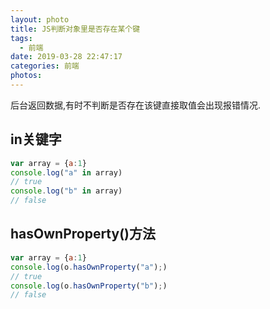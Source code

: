 ```yaml
---
layout: photo
title: JS判断对象里是否存在某个键
tags:
  - 前端
date: 2019-03-28 22:47:17
categories: 前端
photos:
---
```

后台返回数据,有时不判断是否存在该键直接取值会出现报错情况.
<!--more-->
## in关键字
```javascript
var array = {a:1}
console.log("a" in array)
// true
console.log("b" in array)
// false
```
## hasOwnProperty()方法
```javascript
var array = {a:1}
console.log(o.hasOwnProperty("a");)
// true
console.log(o.hasOwnProperty("b");)
// false
```